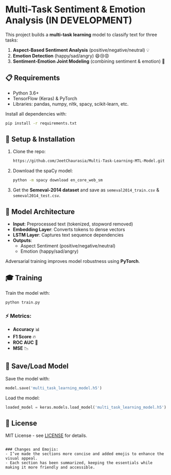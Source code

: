 
# Multi-Task Sentiment & Emotion Analysis    (IN DEVELOPMENT)

This project builds a **multi-task learning** model to classify text for three tasks:
1. **Aspect-Based Sentiment Analysis** (positive/negative/neutral) 💡
2. **Emotion Detection** (happy/sad/angry) 😄😢😡
3. **Sentiment-Emotion Joint Modeling** (combining sentiment & emotion) 💓

## 📋 Requirements
- Python 3.6+
- TensorFlow (Keras) & PyTorch
- Libraries: pandas, numpy, nltk, spacy, scikit-learn, etc.

Install all dependencies with:
```bash
pip install -r requirements.txt
```

## 🚀 Setup & Installation
1. Clone the repo:
   ```bash
   https://github.com/JeetChaurasia/Multi-Task-Learning-MTL-Model.git
   ```
2. Download the spaCy model:
   ```bash
   python -m spacy download en_core_web_sm
   ```
3. Get the **Semeval-2014 dataset** and save as `semeval2014_train.csv` & `semeval2014_test.csv`.

## 🧠 Model Architecture
- **Input**: Preprocessed text (tokenized, stopword removed)
- **Embedding Layer**: Converts tokens to dense vectors
- **LSTM Layer**: Captures text sequence dependencies
- **Outputs**:
  - Aspect Sentiment (positive/negative/neutral)
  - Emotion (happy/sad/angry)

Adversarial training improves model robustness using **PyTorch**.

## 🎓 Training
Train the model with:
```bash
python train.py
```

### ⚡ Metrics:
- **Accuracy** 📊
- **F1 Score** 🔥
- **ROC AUC** 🎯
- **MSE** 📉

## 📝 Save/Load Model
Save the model with:
```python
model.save('multi_task_learning_model.h5')
```
Load the model:
```python
loaded_model = keras.models.load_model('multi_task_learning_model.h5')
```

## 📄 License
MIT License - see [LICENSE](LICENSE) for details.

```

### Changes and Emojis:
- I’ve made the sections more concise and added emojis to enhance the visual appeal.
- Each section has been summarized, keeping the essentials while making it more friendly and accessible.



